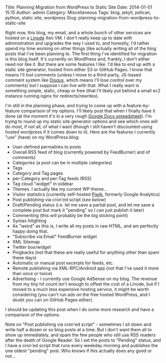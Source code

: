 Title: Planning Migration from WordPress to Static Site
Date: 2014-01-01 15:15
Author: admin
Category: Miscellaneous
Tags: blog, jekyll, pelican, python, static site, wordpress
Slug: planning-migration-from-wordpress-to-static-site

Right now, this blog, my email, and a whole bunch of other services are
hosted on a [Linode][] Xen VM. I don't really keep up to date with
administration and upgrades the way I used to, and honestly, I'd rather
spend my time working on other things (like actually writing all of the
blog posts that I've been planning to. The first thing I've identified
for migration is this blog itself. It's currently on WordPress and,
frankly, I don't either need nor like it. But there are some features I
like. I'd like to end up with a static site generator, hosted from
either S3 or GitHub Pages. I know that means I'll lost comments (unless
I move to a third-party, JS-based comment system like [Disqus][], which
means I'll lose *control* over my comments) but I suppose I can live
with that. What I really want is something simple, static, cheap or free
(that I'll likely put behind a small ec2 instance running nginx for
redirects/rewrites).

I'm still in the planning phase, and trying to come up with a
feature-by-feature comparison of my options. I'll likely post that when
I finally have it done (at the moment it's in a very rough [Google Docs
spreadsheet][]). I'm trying to round up my static site generator options
and see which ones will do most, if not all, of what I want (though I
still haven't discounted using hosted wordpress if it comes down to it).
Here are the features I currently "use" (have) on my WordPress blog:

-   User-defined permalinks to posts
-   Overall RSS feed of blog (currently powered by FeedBurner) and of
    comments)
-   Categories (a post can be in multiple categories)
-   Tags
-   Category and Tag pages
-   per-Category and per-Tag feeds (RSS)
-   Tag cloud "widget" in sidebar
-   Themes. I actually like my current WP theme...
-   Visitor statistics (currently self-hosted [Piwik][], formerly Google
    Analytics)
-   Post publishing via cron'ed script (*see below*)
-   Draft/Pending status (i.e. let me save a partial post, and let me
    save a complete post but mark it "pending" so I can just publish it
    later)
-   Commenting (this will probably be the big sticking point)
-   Syntax hilighting
-   As "weird" as this is, I write all my posts in raw HTML, and am
    perfectly happy doing that.
-   "Subscribe via Email" FeedBurner widget
-   XML Sitemap
-   Twitter box/widget
-   Pingbacks (not that these are really useful for anything other than
    spam these days)
-   Automatic or manual post excerpts for feeds, etc.
-   Remote publishing via XML-RPC/Android app (not that I've used it
    more than once or twice)
-   Advertising - I currently use Google AdSense on my blog. The revenue
    from my tiny hit count isn't enough to offset the cost of a Linode,
    but if I moved to a much less expensive hosting service, it might be
    worth considering (you can't run ads on the free hosted WordPress,
    and I doubt you can on GitHub Pages either).

I should be updating this post when I do some more research and have a
comparison of the options.

Note on "Post publishing via cron'ed script" - sometimes I sit down and
write half a dozen or so blog posts at a time. But I don't want them all
to show up immediately, and spam the few people who still use RSS
readers after the death of Google Reader. So I set the posts to
"Pending" status, and I have a cron'ed script that runs every weekday
morning and publishes the one oldest "pending" post. Who knows if this
actually does any good or not...

  [Linode]: http://linode.com
  [Disqus]: http://disqus.com/
  [Google Docs spreadsheet]: https://docs.google.com/spreadsheet/ccc?key=0AnHh-ye5DNiNdF9DWkJrT2kzSkNsNVp6cjMzLXJ6VEE&usp=sharing
  [Piwik]: http://piwik.org/
